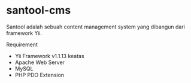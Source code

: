 santool-cms
===========

Santool adalah sebuah content management system yang dibangun dari framework Yii.

Requirement

- Yii Framework v1.1.13 keatas
- Apache Web Server
- MySQL
- PHP PDO Extension
